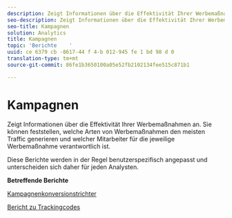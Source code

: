 ```yaml
---
description: Zeigt Informationen über die Effektivität Ihrer Werbemaßnahmen an. Sie können feststellen, welche Arten von Werbemaßnahmen den meisten Traffic generieren und welcher Mitarbeiter für die jeweilige Werbemaßnahme verantwortlich ist.
seo-description: Zeigt Informationen über die Effektivität Ihrer Werbemaßnahmen an. Sie können feststellen, welche Arten von Werbemaßnahmen den meisten Traffic generieren und welcher Mitarbeiter für die jeweilige Werbemaßnahme verantwortlich ist.
seo-title: Kampagnen
solution: Analytics
title: Kampagnen
topic: 'Berichte    '
uuid: ce 6379 cb -8617-44 f 4-b 012-945 fe 1 bd 98 d 0
translation-type: tm+mt
source-git-commit: 86fe1b3650100a05e52fb2102134fee515c871b1

---
```



# Kampagnen

Zeigt Informationen über die Effektivität Ihrer Werbemaßnahmen an. Sie können feststellen, welche Arten von Werbemaßnahmen den meisten Traffic generieren und welcher Mitarbeiter für die jeweilige Werbemaßnahme verantwortlich ist.

Diese Berichte werden in der Regel benutzerspezifisch angepasst und unterscheiden sich daher für jeden Analysten.

**Betreffende Berichte**

[Kampagnenkonversionstrichter](../../../components/c-variables/dimensionslist/reports-campaign-conversion-funnel.md#concept_DEF0050F45F74EC8BB08CDA03BB03A59)

[Bericht zu Trackingcodes](../../../components/c-variables/dimensionslist/reports-tracking-codes.md#concept_CBCAE87060BC4BE1A335DDCA6F4396FB)
